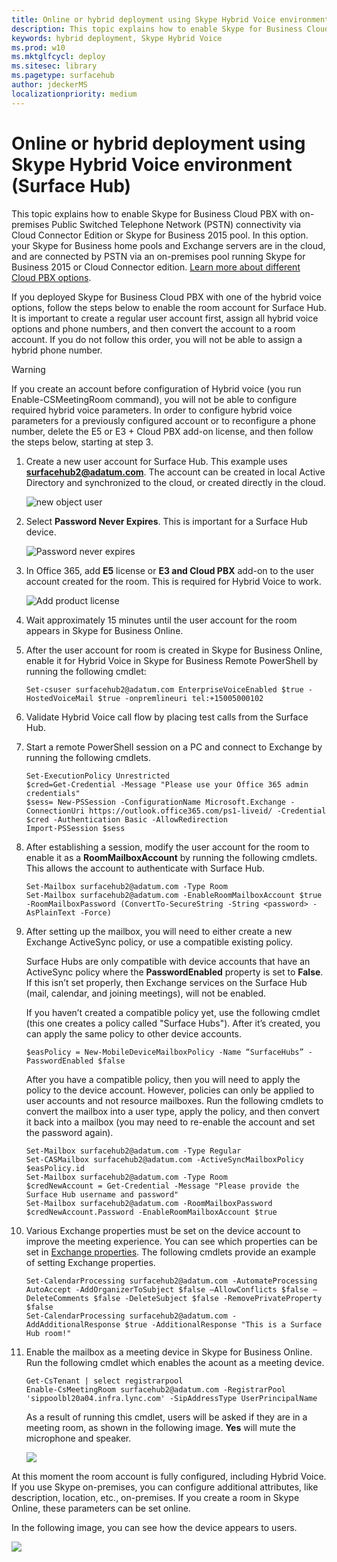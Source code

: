 ```yaml
---
title: Online or hybrid deployment using Skype Hybrid Voice environment  (Surface Hub)
description: This topic explains how to enable Skype for Business Cloud PBX with on premises PSTN connectivity via Cloud Connector Edition or Skype for Business 2015 pool.
keywords: hybrid deployment, Skype Hybrid Voice 
ms.prod: w10
ms.mktglfcycl: deploy
ms.sitesec: library
ms.pagetype: surfacehub
author: jdeckerMS
localizationpriority: medium
---
```


# Online or hybrid deployment using Skype Hybrid Voice environment  (Surface Hub)

This topic explains how to enable Skype for Business Cloud PBX with on-premises Public Switched Telephone Network (PSTN) connectivity via Cloud Connector Edition or Skype for Business 2015 pool. In this option. your Skype for Business home pools and Exchange servers are in the cloud, and are connected by PSTN via an on-premises pool running Skype for Business 2015 or Cloud Connector edition. [Learn more about different Cloud PBX options](https://technet.microsoft.com/library/mt612869.aspx).  

If you deployed Skype for Business Cloud PBX with one of the hybrid voice options, follow the steps below to enable the room account for Surface Hub. It is important to create a regular user account first, assign all hybrid voice options and phone numbers, and then convert the account to a room account. If you do not follow this order, you will not be able to assign a hybrid phone number.  

>[!WARNING]
>If you create an account before configuration of Hybrid voice (you run Enable-CSMeetingRoom command), you will not be able to configure required hybrid voice parameters. In order to configure hybrid voice parameters for a previously configured account or to reconfigure a phone number, delete the E5 or E3  + Cloud PBX add-on license, and then follow the steps below, starting at step 3.

1. Create a new user account for Surface Hub. This example uses **surfacehub2@adatum.com**. The account can be created in local Active Directory and synchronized to the cloud, or created directly in the cloud. 

    ![new object user](images/new-user-hybrid-voice.png)

2.	Select **Password Never Expires**. This is important for a Surface Hub device.

    ![Password never expires](images/new-user-password-hybrid-voice.png)

3.	In Office 365, add **E5** license or **E3 and Cloud PBX** add-on to the user account created for the room. This is required for Hybrid Voice to work.

    ![Add product license](images/product-license-hybrid-voice.png)

4.	Wait approximately 15 minutes until the user account for the room appears in Skype for Business Online.

5.	After the user account for room is created in Skype for Business Online, enable it for Hybrid Voice in Skype for Business Remote PowerShell by running the following cmdlet:

    ```
    Set-csuser surfacehub2@adatum.com EnterpriseVoiceEnabled $true -HostedVoiceMail $true -onpremlineuri tel:+15005000102
    ```
    
6.	Validate Hybrid Voice call flow by placing test calls from the Surface Hub.

7.	Start a remote PowerShell session on a PC and connect to Exchange by running the following cmdlets.

    ```
    Set-ExecutionPolicy Unrestricted
    $cred=Get-Credential -Message "Please use your Office 365 admin credentials"
    $sess= New-PSSession -ConfigurationName Microsoft.Exchange -ConnectionUri https://outlook.office365.com/ps1-liveid/ -Credential $cred -Authentication Basic -AllowRedirection
    Import-PSSession $sess
    ```
    
8.	After establishing a session, modify the user account for the room to enable it as a **RoomMailboxAccount** by running the following cmdlets. This allows the account to authenticate with Surface Hub.

    ```
    Set-Mailbox surfacehub2@adatum.com -Type Room
    Set-Mailbox surfacehub2@adatum.com -EnableRoomMailboxAccount $true -RoomMailboxPassword (ConvertTo-SecureString -String <password> -AsPlainText -Force)
    ```
    
9.	After setting up the mailbox, you will need to either create a new Exchange ActiveSync policy, or use a compatible existing policy.

    Surface Hubs are only compatible with device accounts that have an ActiveSync policy where the **PasswordEnabled** property is set to **False**. If this isn’t set properly, then Exchange services on the Surface Hub (mail, calendar, and joining meetings), will not be enabled.
    
    If you haven’t created a compatible policy yet, use the following cmdlet (this one creates a policy called "Surface Hubs"). After it’s created, you can apply the same policy to other device accounts.

    ```
    $easPolicy = New-MobileDeviceMailboxPolicy -Name “SurfaceHubs” -PasswordEnabled $false
    ```
    
    After you have a compatible policy, then you will need to apply the policy to the device account. However, policies can only be applied to user accounts and not resource mailboxes. Run the following cmdlets to convert the mailbox into a user type, apply the policy, and then convert it back into a mailbox (you may need to re-enable the account and set the password again).
    
    ```
    Set-Mailbox surfacehub2@adatum.com -Type Regular
    Set-CASMailbox surfacehub2@adatum.com -ActiveSyncMailboxPolicy $easPolicy.id
    Set-Mailbox surfacehub2@adatum.com -Type Room
    $credNewAccount = Get-Credential -Message "Please provide the Surface Hub username and password"
    Set-Mailbox surfacehub2@adatum.com -RoomMailboxPassword $credNewAccount.Password -EnableRoomMailboxAccount $true
    ```
    
10.	Various Exchange properties must be set on the device account to improve the meeting experience. You can see which properties can be set in [Exchange properties](exchange-properties-for-surface-hub-device-accounts.md). The following cmdlets provide an example of setting Exchange properties.

    ```
    Set-CalendarProcessing surfacehub2@adatum.com -AutomateProcessing AutoAccept -AddOrganizerToSubject $false –AllowConflicts $false –DeleteComments $false -DeleteSubject $false -RemovePrivateProperty $false
    Set-CalendarProcessing surfacehub2@adatum.com -AddAdditionalResponse $true -AdditionalResponse "This is a Surface Hub room!"
    ```

11.	Enable the mailbox as a meeting device in Skype for Business Online. Run the following cmdlet which enables the acount as a meeting device. 

    ```
    Get-CsTenant | select registrarpool
    Enable-CsMeetingRoom surfacehub2@adatum.com -RegistrarPool  'sippoolbl20a04.infra.lync.com' -SipAddressType UserPrincipalName
    ```
    
    As a result of running this cmdlet, users will be asked if they are in a meeting room, as shown in the following image. **Yes** will mute the microphone and speaker.

    ![](images/adjust-room-audio.png)


    
At this moment the room account is fully configured, including Hybrid Voice. If you use Skype on-premises, you can configure additional attributes, like description, location, etc., on-premises. If you create a room in Skype Online, these parameters can be set online. 

In the following image, you can see how the device appears to users.


![](images/select-room-hybrid-voice.png)